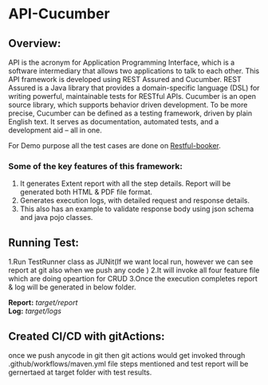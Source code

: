 # API-Cucumber

## **Overview:**
API is the acronym for Application Programming Interface, which is a software intermediary that allows two applications to talk to each other.  This API framework is developed using REST Assured and Cucumber.  REST Assured is a Java library that provides a domain-specific language (DSL) for writing powerful, maintainable tests for RESTful APIs. Cucumber is an open source library, which supports behavior driven development. To be more precise, Cucumber can be defined as a testing framework, driven by plain English text. It serves as documentation, automated tests, and a development aid – all in one.

For Demo purpose all the test cases are done on [Restful-booker](https://restful-booker.herokuapp.com/apidoc/index.html).

### **Some of the key features of this framework:**

1. It generates Extent report with all the step details. Report will be generated both HTML & PDF file format.
2. Generates execution logs, with detailed request and response details.
3. This also has an example to validate response body using json schema and java pojo classes.

## **Running Test:**

1.Run TestRunner class as JUNit(If we want local run, however we can see report at git also when we push any code ) 
2.It will invoke all four feature file which are doing opeartion for CRUD
3.Once the execution completes report & log will be generated in below folder.

**Report:** 		*target/report*<br>
**Log:** 		*target/logs*

## **Created CI/CD with gitActions:**
once we push anycode in git then git actions would get invoked through .github/workflows/maven.yml file steps mentioned and  test report will be gernertaed at target folder with test results.
